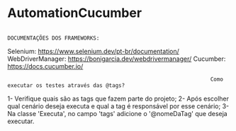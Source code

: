 # AutomationCucumber
                                                                    DOCUMENTAÇÕES DOS FRAMEWORKS: 
Selenium: https://www.selenium.dev/pt-br/documentation/
WebDriverManager: https://bonigarcia.dev/webdrivermanager/
Cucumber: https://docs.cucumber.io/

                                                                    Como executar os testes através das @tags? 

1- Verifique quais são as tags que fazem parte do projeto;
2- Após escolher qual cenário deseja executa e qual a tag é responsável por esse cenário;
3- Na classe 'Executa', no campo 'tags' adicione o '@nomeDaTag' que deseja executar. 
